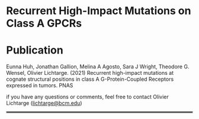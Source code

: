 # Recurrent High-Impact Mutations on Class A GPCRs

# Publication
Eunna Huh, Jonathan Gallion, Melina A Agosto, Sara J Wright, Theodore G. Wensel, Olivier Lichtarge. (2021) Recurrent high-impact mutations at cognate structural positions in class A G-Protein-Coupled Receptors expressed in tumors. PNAS

if you have any questions or comments, feel free to contact Olivier Lichtarge (lichtarge@bcm.edu)
<hr style="border:2px solid gray"> </hr>




